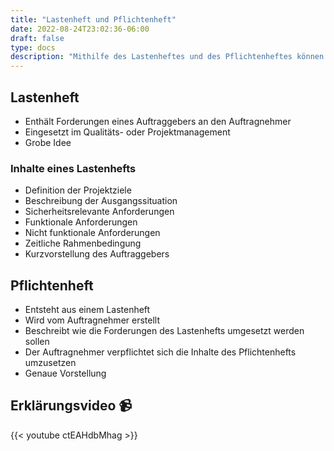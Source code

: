```yaml
---
title: "Lastenheft und Pflichtenheft"
date: 2022-08-24T23:02:36-06:00
draft: false
type: docs
description: "Mithilfe des Lastenheftes und des Pflichtenheftes können Anforderungen eines Kunden mit den genauen Spezifikationen eines Auftragnehmers verbunden werden."
---
```


## Lastenheft

- Enthält Forderungen eines Auftraggebers an den Auftragnehmer
- Eingesetzt im Qualitäts- oder Projektmanagement
- Grobe Idee

### Inhalte eines Lastenhefts

- Definition der Projektziele
- Beschreibung der Ausgangssituation
- Sicherheitsrelevante Anforderungen
- Funktionale Anforderungen
- Nicht funktionale Anforderungen
- Zeitliche Rahmenbedingung
- Kurzvorstellung des Auftraggebers

## Pflichtenheft

- Entsteht aus einem Lastenheft
- Wird vom Auftragnehmer erstellt
- Beschreibt wie die Forderungen des Lastenhefts umgesetzt werden sollen
- Der Auftragnehmer verpflichtet sich die Inhalte des Pflichtenhefts umzusetzen
- Genaue Vorstellung

## Erklärungsvideo 📹

{{< youtube ctEAHdbMhag >}}
